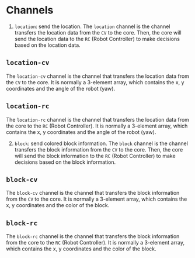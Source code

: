 # Channels

1. `location`: send the location. The `location` channel is the channel transfers the location data from the `CV` to the core. Then, the core will send the location data to the `RC` (Robot Controller) to make decisions based on the location data.

## `location-cv`

The `location-cv` channel is the channel that transfers the location data from the `CV` to the core. It is normally a 3-element array, which contains the x, y coordinates and the angle of the robot (yaw).

## `location-rc`

The `location-rc` channel is the channel that transfers the location data from the core to the `RC` (Robot Controller). It is normally a 3-element array, which contains the x, y coordinates and the angle of the robot (yaw).

2. `block`: send colored block information. The `block` channel is the channel transfers the block information from the `CV` to the core. Then, the core will send the block information to the `RC` (Robot Controller) to make decisions based on the block information.

## `block-cv`

The `block-cv` channel is the channel that transfers the block information from the `CV` to the core. It is normally a 3-element array, which contains the x, y coordinates and the color of the block.

## `block-rc`

The `block-rc` channel is the channel that transfers the block information from the core to the `RC` (Robot Controller). It is normally a 3-element array, which contains the x, y coordinates and the color of the block.
